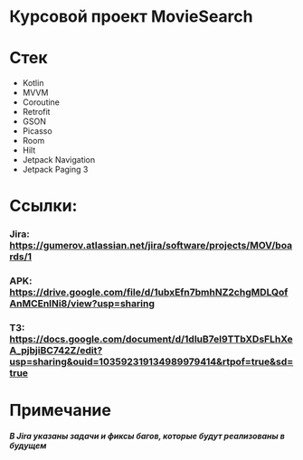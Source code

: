 # Курсовой проект MovieSearch

# Стек
-	Kotlin
-	MVVM
-	Coroutine 
-	Retrofit
-	GSON
-	Picasso
-	Room
-	Hilt
-	Jetpack Navigation
-	Jetpack Paging 3

# Ссылки:
### Jira: https://gumerov.atlassian.net/jira/software/projects/MOV/boards/1
### APK: https://drive.google.com/file/d/1ubxEfn7bmhNZ2chgMDLQofAnMCEnINi8/view?usp=sharing
### ТЗ: https://docs.google.com/document/d/1dluB7el9TTbXDsFLhXeA_pjbjiBC742Z/edit?usp=sharing&ouid=103592319134989979414&rtpof=true&sd=true

# Примечание
##### В Jira указаны задачи и фиксы багов, которые будут реализованы в будущем
